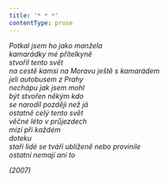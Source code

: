 ```yaml
---
title: '* * *'
contentType: prose
---
```


<section>

_Potkal jsem ho jako manžela  
kamarádky mé přítelkyně  
stvořil tento svět  
na cestě kamsi na Moravu ještě s kamarádem  
jeli autobusem z Prahy  
nechápu jak jsem mohl  
být stvořen někým kdo  
se narodil později než já  
ostatně celý tento svět  
věčné léto v průjezdech  
mizí při každém  
doteku  
staří lidé se tváří ublíženě nebo provinile  
ostatní nemají ani to_

</section>

<section>

_(2007)_

</section>
